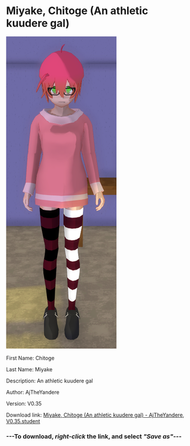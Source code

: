 # Miyake, Chitoge (An athletic kuudere gal)

<img src = "https://raw.githubusercontent.com/Arbiter1223/Daigaku-Gurashi-Custom-Students/master/Students/Files/Miyake%2C%20Chitoge%20(An%20athletic%20kuudere%20gal).png">

First Name: Chitoge

Last Name: Miyake

Description: An athletic kuudere gal

Author: AjTheYandere

Version: V0.35

Download link: <a href="https://raw.githubusercontent.com/Arbiter1223/Daigaku-Gurashi-Custom-Students/master/Students/Files/Miyake%2C%20Chitoge%20(An%20athletic%20kuudere%20gal)%20-%20AjTheYandere%2C%20V0.35.student">Miyake, Chitoge (An athletic kuudere gal) - AjTheYandere, V0.35.student</a>

### ---**To download, _right-click_ the link, and select _"Save as"_**---
